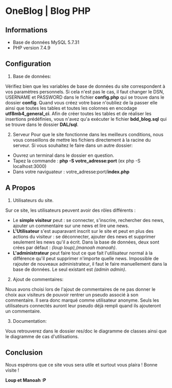 # OneBlog | Blog PHP
## Informations
- Base de données MySQL 5.7.31
- PHP version 7.4.9

## Configuration

1. Base de données:

Vérifiez bien que les variables de base de données du site correspondent à vos paramètres personnels.
Si cela n'est pas le cas, il faut changer le DSN, USERNAME et PASSWORD dans le fichier **config.php** qui se trouve dans le dossier **config**.
Quand vous créez votre base n'oubliez de la passer elle ainsi que toutes les tables et toutes les colonnes en encodage **utf8mb4_general_ci**.
Afin de créer toutes les tables et de réaliser les insertions prédéfinies, vous n'avez qu'a exécuter le fichier **bdd_blog.sql** qui se trouve dans le dossier **DAL/sql**.

2. Serveur 
Pour que le site fonctionne dans les meilleurs conditions, nous vous conseillons de mettre les fichiers directement à la racine du serveur.
Si vous souhaitez le faire dans un autre dossier:
* Ouvrez un terminal dans le dossier en question.
* Tapez la commande : **php -S votre_adresse:port** (ex php -S localhost:3000)
* Dans votre naviguateur : votre_adresse:port/**index.php**

## A Propos

1. Utilisateurs du site. 

Sur ce site, les utilisateurs peuvent avoir des rôles différents :
- Le **simple visiteur** peut : se connecter, s'inscrire, rechercher des news, ajouter un commentaire sur une news et lire une news.
- **L'Utilisateur** s'est auparavant inscrit sur le site et peut en plus des actions du visiteur : se déconnecter, ajouter des news et supprimer seulement les news qu'il a écrit.
Dans la base de données, deux sont crées par défaut : _(loup loup),(manoah manoah)_.
- **L'administrateur** peut faire tout ce que fait l'utilisateur normal à la différence qu'il peut supprimer n'importe quelle news.
Impossible de rajouter de nouveaux administrateur, il faut le faire manuellement dans la base de données. Le seul existant est _(admin admin)_.

2. Ajout de commentaires:

Nous avons choisi lors de l'ajout de commentaires de ne pas donner le choix aux visiteurs de pouvoir rentrer un pseudo associé à son commentaire. Il sera donc marqué comme utilisateur anonyme. Seuls les utilisateurs connectés auront leur pseudo déjà rempli quand ils ajouteront un commentaire.

3. Documentation:

Vous retrouverez dans le dossier res/doc le diagramme de classes ainsi que le diagramme de cas d'utilisations.

## Conclusion

Nous espérons que ce site vous sera utile et surtout vous plaira ! Bonne visite !


**Loup et Manoah :P**

